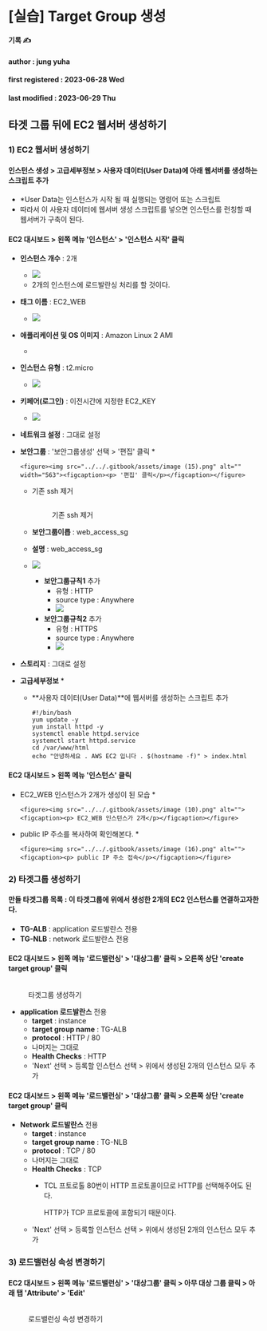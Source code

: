 # \[실습] Target Group 생성

**기록 ✍️**

#### author : jung yuha

#### first registered : 2023-06-28 Wed

#### last modified : 2023-06-29 Thu



## 타겟 그룹 뒤에 EC2 웹서버 생성하기

### 1) EC2 웹서버 생성하기

#### 인스턴스 생성 > 고급세부정보 > 사용자 데이터(User Data)에 아래 웹서버를 생성하는 스크립트 추가

* \*User Data는 인스턴스가 시작 될 때 실행되는 명령어 또는 스크립트
* 따라서 이 사용자 데이터에 웹서버 생성 스크립트를 넣으면 인스턴스를 런칭할 때 웹서버가 구축이 된다.&#x20;

#### EC2 대시보드 > 왼쪽 메뉴 '인스턴스' > '인스턴스 시작' 클릭

* **인스턴스 개수** : 2개
  * ![](<../../.gitbook/assets/image (9).png>)
  * 2개의 인스턴스에 로드발란싱 처리를 할 것이다.
* **태그 이름** : EC2\_WEB
  * ![](<../../.gitbook/assets/image (3).png>)
* **애플리케이션 및 OS 이미지** : Amazon Linux 2 AMI
  * <img src="../../.gitbook/assets/image (13).png" alt="" data-size="original">
* **인스턴스 유형** : t2.micro
  * ![](<../../.gitbook/assets/image (7).png>)
* **키페어(로그인)** : 이전시간에 지정한 EC2\_KEY
  * ![](<../../.gitbook/assets/image (12).png>)
* **네트워크 설정** : 그대로 설정
* **보안그룹** : '보안그룹생성' 선택 > '편집' 클릭
  *

      <figure><img src="../../.gitbook/assets/image (15).png" alt="" width="563"><figcaption><p> '편집' 클릭</p></figcaption></figure>


  *   기존 ssh 제거

      <figure><img src="../../.gitbook/assets/image (22).png" alt=""><figcaption><p> 기존 ssh 제거</p></figcaption></figure>
  * **보안그룹이릅** : web\_access\_sg
  * **설명** : web\_access\_sg
  * ![](<../../.gitbook/assets/image (5).png>)
    * **보안그룹규칙1** 추가
      * 유형 : HTTP
      * source type : Anywhere
      * ![](<../../.gitbook/assets/image (26).png>)
    * **보안그룹규칙2** 추가
      * 유형 : HTTPS
      * source type : Anywhere
      * ![](<../../.gitbook/assets/image (25).png>)
* **스토리지** : 그대로 설정
* **고급세부정보**
  *
  *   **사용자 데이터(User Data)**에 웹서버를 생성하는 스크립트 추가

      ```
      #!/bin/bash
      yum update -y
      yum install httpd -y
      systemctl enable httpd.service
      systemctl start httpd.service
      cd /var/www/html
      echo "안녕하세요 . AWS EC2 입니다 . $(hostname -f)" > index.html
      ```

#### EC2 대시보드 > 왼쪽 메뉴 '인스턴스' 클릭

* EC2\_WEB 인스턴스가 2개가 생성이 된 모습
  *

      <figure><img src="../../.gitbook/assets/image (10).png" alt=""><figcaption><p> EC2_WEB 인스턴스가 2개</p></figcaption></figure>
* public IP 주소를 복사하여 확인해본다.
  *

      <figure><img src="../../.gitbook/assets/image (16).png" alt=""><figcaption><p> public IP 주소 접속</p></figcaption></figure>

### 2) 타겟그룹 생성하기

#### 만들 타겟그룹 목록 : 이 타겟그룹에 위에서 생성한 2개의 EC2 인스턴스를 연결하고자한다.

* **TG-ALB** : application 로드발란스 전용
* **TG-NLB** : network 로드발란스 전용

#### EC2 대시보드 > 왼쪽 메뉴 '로드밸런싱' > '대상그룹' 클릭 > 오른쪽 상단 'create target group' 클릭

<figure><img src="../../.gitbook/assets/image.png" alt=""><figcaption><p> 타겟그룹 생성하기</p></figcaption></figure>

* **application 로드발란스** 전용
  * **target** : instance
  * **target group name** : TG-ALB
  * **protocol** : HTTP / 80
  * 나머지는 그대로
  * **Health Checks** : HTTP
  * 'Next' 선택 > 등록할 인스턴스 선택 > 위에서 생성된 2개의 인스턴스 모두 추가

#### EC2 대시보드 > 왼쪽 메뉴 '로드밸런싱' > '대상그룹' 클릭 > 오른쪽 상단 'create target group' 클릭

* **Network 로드발란스** 전용
  * **target** : instance
  * **target group name** : TG-NLB
  * **protocol** : TCP / 80
  * 나머지는 그대로
  * **Health Checks** : TCP
    *   TCL 프토로톨 80번이 HTTP 프로토콜이므로 HTTP를 선택해주어도 된다.

        HTTP가 TCP 프로토콜에 포함되기 때문이다.
  * 'Next' 선택 > 등록할 인스턴스 선택 > 위에서 생성된 2개의 인스턴스 모두 추가

### 3) 로드밸런싱 속성 변경하기

#### EC2 대시보드 > 왼쪽 메뉴 '로드밸런싱' > '대상그룹' 클릭 >  아무 대상 그룹 클릭 > 아래 탭 'Attribute' > 'Edit'

<figure><img src="../../.gitbook/assets/image (1).png" alt=""><figcaption><p> 로드밸런싱 속성 변경하기</p></figcaption></figure>
